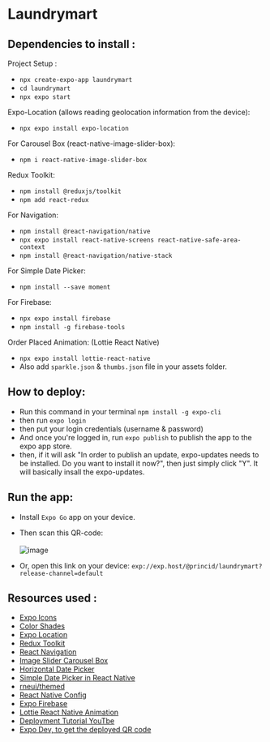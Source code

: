 # Laundrymart


## Dependencies to install :
Project Setup :
- `npx create-expo-app laundrymart`
- `cd laundrymart`
- `npx expo start`

Expo-Location (allows reading geolocation information from the device):
- `npx expo install expo-location`

For Carousel Box (react-native-image-slider-box):
- `npm i react-native-image-slider-box`

Redux Toolkit:
- `npm install @reduxjs/toolkit`
- `npm add react-redux`

For Navigation:
- `npm install @react-navigation/native`
- `npx expo install react-native-screens react-native-safe-area-context`
- `npm install @react-navigation/native-stack`

For Simple Date Picker:
- `npm install --save moment`

For Firebase:
- `npx expo install firebase`
- `npm install -g firebase-tools`

Order Placed Animation: (Lottie React Native)
- `npx expo install lottie-react-native`
- Also add `sparkle.json` & `thumbs.json` file in your assets folder.


## How to deploy:
- Run this command in your terminal `npm install -g expo-cli`
- then run `expo login`
- then put your login credentials (username & password)
- And once you're logged in, run `expo publish` to publish the app to the expo app store.
- then, if it will ask "In order to publish an update, expo-updates needs to be installed. Do you want to install it now?", then just simply click "Y". It will basically insall the expo-updates.

## Run the app:
- Install `Expo Go` app on your device.
- Then scan this QR-code: <br><br>
 ![image](https://github.com/princid/Laundrymart/assets/90444477/e839a37a-0a90-4140-8dd3-e22643807d24) <br>
 
- Or, open this link on your device: `exp://exp.host/@princid/laundrymart?release-channel=default`

## Resources used :
- [Expo Icons](https://icons.expo.fyi/)
- [Color Shades](https://htmlcolorcodes.com/color-picker/)
- [Expo Location](https://docs.expo.dev/versions/latest/sdk/location/)
- [Redux Toolkit](https://redux-toolkit.js.org/introduction/getting-started)
- [React Navigation](https://reactnavigation.org/docs/getting-started)
- [Image Slider Carousel Box](https://www.npmjs.com/package/react-native-image-slider-box)
- [Horizontal Date Picker](https://github.com/AwrminKhodaei/react-native-horizontal-datepicker)
- [Simple Date Picker in React Native](https://dev.to/kharioki/horizontal-calendar-a-simple-date-picker-for-react-native-4h2)
- [rneui/themed](https://www.npmjs.com/package/@rneui/themed)
- [React Native Config](https://www.npmjs.com/package/react-native-config)
- [Expo Firebase](https://docs.expo.dev/guides/using-firebase/)
- [Lottie React Native Animation](https://docs.expo.dev/versions/latest/sdk/lottie/)
- [Deployment Tutorial YouTbe](https://youtu.be/ByqYR1IwYKY)
- [Expo Dev, to get the deployed QR code](https://expo.dev/)

